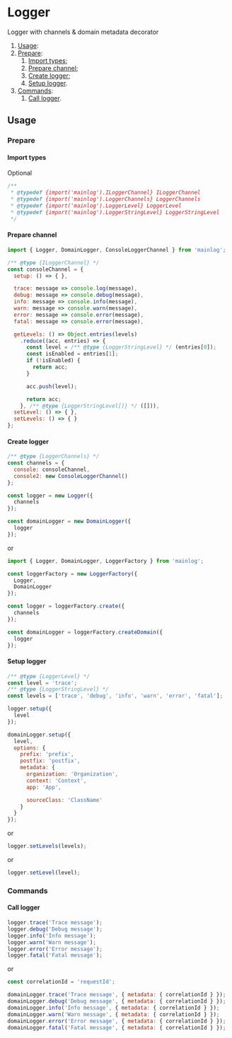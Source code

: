 # Logger
Logger with channels & domain metadata decorator

1) [Usage](#usage):
  1) [Prepare](#prepare):
      1) [Import types](#import-types);
      2) [Prepare channel](#prepare-channel);
      3) [Create logger](#create-logger);
      4) [Setup logger](#setup-logger).
  2) [Commands](#commands):
      1) [Call logger](#call-logger).

## Usage
### Prepare
#### Import types
Optional

```js
/**
 * @typedef {import('mainlog').ILoggerChannel} ILoggerChannel
 * @typedef {import('mainlog').LoggerChannels} LoggerChannels
 * @typedef {import('mainlog').LoggerLevel} LoggerLevel
 * @typedef {import('mainlog').LoggerStringLevel} LoggerStringLevel
 */
```

#### Prepare channel
```js
import { Logger, DomainLogger, ConsoleLoggerChannel } from 'mainlog';

/** @type {ILoggerChannel} */ 
const consoleChannel = {
  setup: () => { },

  trace: message => console.log(message),
  debug: message => console.debug(message),
  info: message => console.info(message),
  warn: message => console.warn(message),
  error: message => console.error(message),
  fatal: message => console.error(message),

  getLevels: () => Object.entries(levels)
    .reduce((acc, entries) => {
      const level = /** @type {LoggerStringLevel} */ (entries[0]);
      const isEnabled = entries[1];
      if (!isEnabled) {
        return acc;
      }

      acc.push(level);

      return acc;
    }, /** @type {LoggerStringLevel[]} */ ([])),
  setLevel: () => { },
  setLevels: () => { }
};
```

#### Create logger
```js
/** @type {LoggerChannels} */
const channels = {
  console: consoleChannel,
  console2: new ConsoleLoggerChannel()
};

const logger = new Logger({
  channels
});

const domainLogger = new DomainLogger({
  logger
});
```

or

```js
import { Logger, DomainLogger, LoggerFactory } from 'mainlog';

const loggerFactory = new LoggerFactory({
  Logger,
  DomainLogger
});

const logger = loggerFactory.create({
  channels
});

const domainLogger = loggerFactory.createDomain({
  logger
});
```

#### Setup logger
```js
/** @type {LoggerLevel} */
const level = 'trace';
/** @type {LoggerStringLevel} */
const levels = ['trace', 'debug', 'info', 'warn', 'error', 'fatal'];

logger.setup({
  level
});

domainLogger.setup({
  level,
  options: {
    prefix: 'prefix',
    postfix: 'postfix',
    metadata: {
      organization: 'Organization',
      context: 'Context',
      app: 'App',

      sourceClass: 'ClassName'
    }
  }
});
```

or

```js
logger.setLevels(levels);
```

or

```js
logger.setLevel(level);
```

### Commands
#### Call logger
```js
logger.trace('Trace message');
logger.debug('Debug message');
logger.info('Info message');
logger.warn('Warn message');
logger.error('Error message');
logger.fatal('Fatal message');
```

or

```js
const correlationId = 'requestId';

domainLogger.trace('Trace message', { metadata: { correlationId } });
domainLogger.debug('Debug message', { metadata: { correlationId } });
domainLogger.info('Info message', { metadata: { correlationId } });
domainLogger.warn('Warn message', { metadata: { correlationId } });
domainLogger.error('Error message', { metadata: { correlationId } });
domainLogger.fatal('Fatal message', { metadata: { correlationId } });
```
